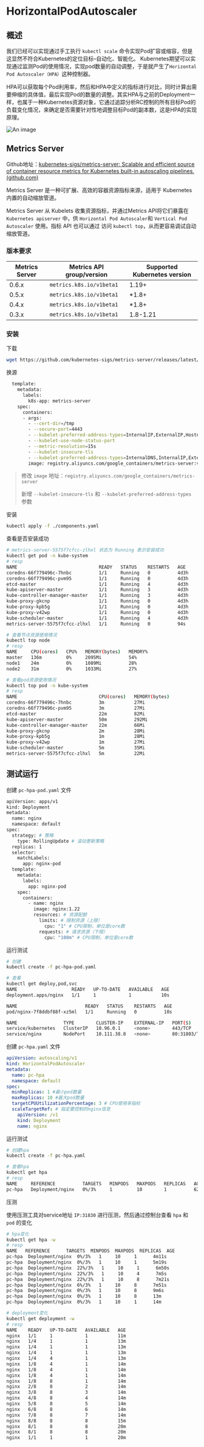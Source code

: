 # HorizontalPodAutoscaler

## 概述

我们已经可以实现通过手工执行 `kubectl scale` 命令实现Pod扩容或缩容，但是这显然不符合Kubernetes的定位目标–自动化、智能化。 Kubernetes期望可以实现通过监测Pod的使用情况，实现pod数量的自动调整，于是就产生了`Horizontal Pod Autoscaler（HPA）`这种控制器。

HPA可以获取每个Pod利用率，然后和HPA中定义的指标进行对比，同时计算出需要伸缩的具体值，最后实现Pod的数量的调整。其实HPA与之前的Deployment一样，也属于一种Kubernetes资源对象，它通过追踪分析RC控制的所有目标Pod的负载变化情况，来确定是否需要针对性地调整目标Pod的副本数，这是HPA的实现原理。

![An image](/img/linux/management/15.png)

## Metrics Server

Github地址：[kubernetes-sigs/metrics-server: Scalable and efficient source of container resource metrics for Kubernetes built-in autoscaling pipelines. (github.com)](https://github.com/kubernetes-sigs/metrics-server)

Metrics Server 是一种可扩展、高效的容器资源指标来源，适用于 Kubernetes 内置的自动缩放管道。

Metrics Server 从 Kubelets 收集资源指标，并通过Metrics API将它们暴露在 `Kubernetes apiserver` 中，供 `Horizontal Pod Autoscaler`和 `Vertical Pod Autoscaler` 使用。指标 API 也可以通过 访问 `kubectl top`，从而更容易调试自动缩放管道。

### 版本要求

| Metrics Server | Metrics API group/version | Supported Kubernetes version |
| -------------- | ------------------------- | ---------------------------- |
| 0.6.x          | `metrics.k8s.io/v1beta1`  | 1.19+                        |
| 0.5.x          | `metrics.k8s.io/v1beta1`  | *1.8+                        |
| 0.4.x          | `metrics.k8s.io/v1beta1`  | *1.8+                        |
| 0.3.x          | `metrics.k8s.io/v1beta1`  | 1.8-1.21                     |

### 安装

下载

```sh
wget https://github.com/kubernetes-sigs/metrics-server/releases/latest/download/components.yaml
```

换源

```sh
  template:
    metadata:
      labels:
        k8s-app: metrics-server
    spec:
      containers:
      - args:
        - --cert-dir=/tmp
        - --secure-port=4443
        - --kubelet-preferred-address-types=InternalIP,ExternalIP,Hostname
        - --kubelet-use-node-status-port
        - --metric-resolution=15s
        - --kubelet-insecure-tls
        - --kubelet-preferred-address-types=InternalDNS,InternalIP,ExternalDNS,ExternalIP,Hostname
        image: registry.aliyuncs.com/google_containers/metrics-server:v0.6.4
```

> 修改 `image` 地址：`registry.aliyuncs.com/google_containers/metrics-server`
>
> 新增 `--kubelet-insecure-tls` 和 `--kubelet-preferred-address-types` 参数

安装

```sh
kubectl apply -f ./components.yaml
```

查看是否安装成功

```sh
# metrics-server-5575f7cfcc-zlhxl 状态为 Running 表示安装成功
kubectl get pod -n kube-system
# resp
NAME                              READY   STATUS    RESTARTS   AGE
coredns-66f779496c-7hnbc          1/1     Running   0          4d3h
coredns-66f779496c-pvm95          1/1     Running   0          4d3h
etcd-master                       1/1     Running   4          4d3h
kube-apiserver-master             1/1     Running   3          4d3h
kube-controller-manager-master    1/1     Running   3          4d3h
kube-proxy-gkcnp                  1/1     Running   0          4d3h
kube-proxy-kpb5g                  1/1     Running   0          4d3h
kube-proxy-v42wp                  1/1     Running   0          4d3h
kube-scheduler-master             1/1     Running   4          4d3h
metrics-server-5575f7cfcc-zlhxl   1/1     Running   0          94s

# 查看节点资源使用情况
kubectl top node
# resp
NAME     CPU(cores)   CPU%   MEMORY(bytes)   MEMORY%   
master   136m         0%     2095Mi          54%       
node1    24m          0%     1089Mi          28%       
node2    31m          0%     1033Mi          27%       

# 查看pod资源使用情况
kubectl top pod -n kube-system
# resp
NAME                              CPU(cores)   MEMORY(bytes)   
coredns-66f779496c-7hnbc          3m           27Mi            
coredns-66f779496c-pvm95          3m           27Mi            
etcd-master                       22m          82Mi            
kube-apiserver-master             50m          292Mi           
kube-controller-manager-master    22m          66Mi            
kube-proxy-gkcnp                  2m           28Mi            
kube-proxy-kpb5g                  1m           28Mi            
kube-proxy-v42wp                  1m           27Mi            
kube-scheduler-master             5m           35Mi            
metrics-server-5575f7cfcc-zlhxl   5m           22Mi 
```

## 测试运行

创建 `pc-hpa-pod.yaml` 文件

```sh
apiVersion: apps/v1
kind: Deployment
metadata:
  name: nginx
  namespace: default
spec:
  strategy: # 策略
    type: RollingUpdate # 滚动更新策略
  replicas: 1
  selector:
    matchLabels:
      app: nginx-pod
  template:
    metadata:
      labels:
        app: nginx-pod
    spec:
      containers:
        - name: nginx
          image: nginx:1.22
          resources: # 资源配额
            limits: # 限制资源（上限）
              cpu: "1" # CPU限制，单位是core数
            requests: # 请求资源（下限）
              cpu: "100m" # CPU限制，单位是core数
```

运行测试

```sh
# 创建
kubectl create -f pc-hpa-pod.yaml

# 查看
kubectl get deploy,pod,svc
NAME                    READY   UP-TO-DATE   AVAILABLE   AGE
deployment.apps/nginx   1/1     1            1           10s

NAME                         READY   STATUS    RESTARTS   AGE
pod/nginx-7f8ddbf88f-xz5ml   1/1     Running   0          10s

NAME                 TYPE        CLUSTER-IP    EXTERNAL-IP   PORT(S)        AGE
service/kubernetes   ClusterIP   10.96.0.1     <none>        443/TCP        4d4h
service/nginx        NodePort    10.111.38.8   <none>        80:31803/TCP   4d3h
```

创建 `pc-hpa.yaml` 文件

```yaml
apiVersion: autoscaling/v1
kind: HorizontalPodAutoscaler
metadata:
  name: pc-hpa
  namespace: default
spec:
  minReplicas: 1 #最小pod数量
  maxReplicas: 10 #最大pod数量
  targetCPUUtilizationPercentage: 3 # CPU使用率指标
  scaleTargetRef: # 指定要控制的nginx信息
    apiVersion: /v1
    kind: Deployment
    name: nginx
```

运行测试

```sh
# 创建hpa
kubectl create -f pc-hpa.yaml

# 查看hpa
kubectl get hpa
# resp
NAME     REFERENCE          TARGETS   MINPODS   MAXPODS   REPLICAS   AGE
pc-hpa   Deployment/nginx   0%/3%     1         10        1          62s
```

压测

使用压测工具对service地址 `IP:31830` 进行压测，然后通过控制台查看 `hpa` 和 `pod` 的变化

```sh
# hpa变化
kubectl get hpa -w
# resp
NAME   REFERENCE      TARGETS  MINPODS  MAXPODS  REPLICAS  AGE
pc-hpa  Deployment/nginx  0%/3%   1     10     1      4m11s
pc-hpa  Deployment/nginx  0%/3%   1     10     1      5m19s
pc-hpa  Deployment/nginx  22%/3%   1     10     1      6m50s
pc-hpa  Deployment/nginx  22%/3%   1     10     4      7m5s
pc-hpa  Deployment/nginx  22%/3%   1     10     8      7m21s
pc-hpa  Deployment/nginx  6%/3%   1     10     8      7m51s
pc-hpa  Deployment/nginx  0%/3%   1     10     8      9m6s
pc-hpa  Deployment/nginx  0%/3%   1     10     8      13m
pc-hpa  Deployment/nginx  0%/3%   1     10     1      14m

# deployment变化
kubectl get deployment -w
# resp
NAME    READY   UP-TO-DATE   AVAILABLE   AGE
nginx   1/1     1            1           11m
nginx   1/4     1            1           13m
nginx   1/4     1            1           13m
nginx   1/4     1            1           13m
nginx   1/4     4            1           13m
nginx   1/8     4            1           14m
nginx   1/8     4            1           14m
nginx   1/8     4            1           14m
nginx   1/8     8            1           14m
nginx   2/8     8            2           14m
nginx   3/8     8            3           14m
nginx   4/8     8            4           14m
nginx   5/8     8            5           14m
nginx   6/8     8            6           14m
nginx   7/8     8            7           14m
nginx   8/8     8            8           15m
nginx   8/1     8            8           20m
nginx   8/1     8            8           20m
nginx   1/1     1            1           20m
```
